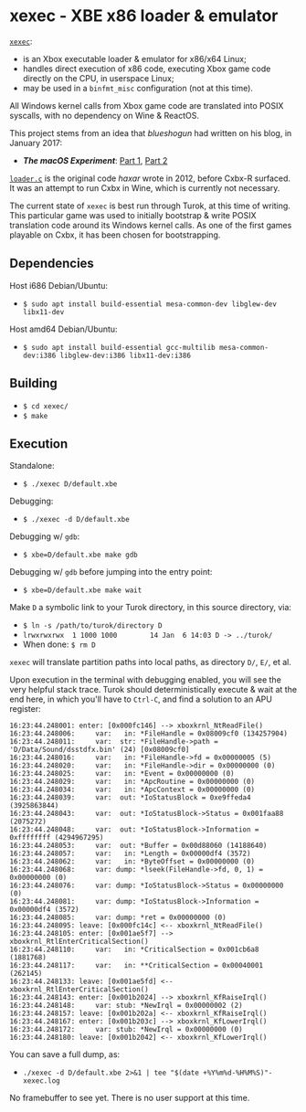 # xexec - XBE x86 loader & emulator
[`xexec`](https://github.com/haxar/xexec):
* is an Xbox executable loader & emulator for x86/x64 Linux;
* handles direct execution of x86 code, executing Xbox game code directly on the CPU, in userspace Linux;
* may be used in a `binfmt_misc` configuration (not at this time).

All Windows kernel calls from Xbox game code are translated into POSIX syscalls, with no dependency on Wine & ReactOS.

This project stems from an idea that _blueshogun_ had written on his blog, in January 2017:
* _**The macOS Experiment**_: [Part 1](http://shogun3d-cxbx.blogspot.com/2017/01/the-macos-experiment-part-1.html), [Part 2](http://shogun3d-cxbx.blogspot.com/2017/01/around-beginning-of-new-year-i.html)

[`loader.c`](https://github.com/haxar/cxbx-shogun/blob/wine/build/wine/loader.c) is the original code _haxar_ wrote in 2012, before Cxbx-R surfaced. It was an attempt to run Cxbx in Wine, which is currently not necessary.

The current state of `xexec` is best run through Turok, at this time of writing. This particular game was used to initially bootstrap & write POSIX translation code around its Windows kernel calls. As one of the first games playable on Cxbx, it has been chosen for bootstrapping.

## Dependencies
Host i686 Debian/Ubuntu:
* `$ sudo apt install build-essential mesa-common-dev libglew-dev libx11-dev`

Host amd64 Debian/Ubuntu:
* `$ sudo apt install build-essential gcc-multilib mesa-common-dev:i386 libglew-dev:i386 libx11-dev:i386`

## Building
* `$ cd xexec/`
* `$ make`

## Execution
Standalone:
* `$ ./xexec D/default.xbe`

Debugging:
* `$ ./xexec -d D/default.xbe`

Debugging w/ `gdb`:
* `$ xbe=D/default.xbe make gdb`

Debugging w/ `gdb` before jumping into the entry point:
* `$ xbe=D/default.xbe make wait`

Make `D` a symbolic link to your Turok directory, in this source directory, via:
* `$ ln -s /path/to/turok/directory D`
* `lrwxrwxrwx  1 1000 1000        14 Jan  6 14:03 D -> ../turok/`
* When done: `$ rm D`

`xexec` will translate partition paths into local paths, as directory `D/`, `E/`, et al.

Upon execution in the terminal with debugging enabled, you will see the very helpful stack trace. Turok should deterministically execute & wait at the end here, in which you'll have to `Ctrl-C`, and find a solution to an APU register:
```
16:23:44.248001: enter: [0x000fc146] --> xboxkrnl_NtReadFile()
16:23:44.248006:     var:   in: *FileHandle = 0x08009cf0 (134257904)
16:23:44.248011:     var:  str: *FileHandle->path = 'D/Data/Sound/dsstdfx.bin' (24) [0x08009cf0]
16:23:44.248016:     var:   in: *FileHandle->fd = 0x00000005 (5)
16:23:44.248020:     var:   in: *FileHandle->dir = 0x00000000 (0)
16:23:44.248025:     var:   in: *Event = 0x00000000 (0)
16:23:44.248029:     var:   in: *ApcRoutine = 0x00000000 (0)
16:23:44.248034:     var:   in: *ApcContext = 0x00000000 (0)
16:23:44.248039:     var:  out: *IoStatusBlock = 0xe9ffeda4 (3925863844)
16:23:44.248043:     var:  out: *IoStatusBlock->Status = 0x001faa88 (2075272)
16:23:44.248048:     var:  out: *IoStatusBlock->Information = 0xffffffff (4294967295)
16:23:44.248053:     var:  out: *Buffer = 0x00d88060 (14188640)
16:23:44.248057:     var:   in: *Length = 0x00000df4 (3572)
16:23:44.248062:     var:   in: *ByteOffset = 0x00000000 (0)
16:23:44.248068:     var: dump: *lseek(FileHandle->fd, 0, 1) = 0x00000000 (0)
16:23:44.248076:     var: dump: *IoStatusBlock->Status = 0x00000000 (0)
16:23:44.248081:     var: dump: *IoStatusBlock->Information = 0x00000df4 (3572)
16:23:44.248085:     var: dump: *ret = 0x00000000 (0)
16:23:44.248095: leave: [0x000fc14c] <-- xboxkrnl_NtReadFile()
16:23:44.248105: enter: [0x001ae5f7] --> xboxkrnl_RtlEnterCriticalSection()
16:23:44.248110:     var:   in: *CriticalSection = 0x001cb6a8 (1881768)
16:23:44.248117:     var:   in: **CriticalSection = 0x00040001 (262145)
16:23:44.248133: leave: [0x001ae5fd] <-- xboxkrnl_RtlEnterCriticalSection()
16:23:44.248143: enter: [0x001b2024] --> xboxkrnl_KfRaiseIrql()
16:23:44.248148:     var: stub: *NewIrql = 0x00000002 (2)
16:23:44.248157: leave: [0x001b202a] <-- xboxkrnl_KfRaiseIrql()
16:23:44.248167: enter: [0x001b203c] --> xboxkrnl_KfLowerIrql()
16:23:44.248172:     var: stub: *NewIrql = 0x00000000 (0)
16:23:44.248180: leave: [0x001b2042] <-- xboxkrnl_KfLowerIrql()
```
You can save a full dump, as:
* `./xexec -d D/default.xbe 2>&1 | tee "$(date +%Y%m%d-%H%M%S)"-xexec.log`

No framebuffer to see yet. There is no user support at this time.

